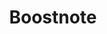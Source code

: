 ---
blog: https://medium.com/boostnote
facebook: https://facebook.com/groups/boostnote
logohandle: boostnoteio
sort: boostnote
title: Boostnote
twitter: https://x.com/boostnoteapp
website: https://boostnote.io/
---